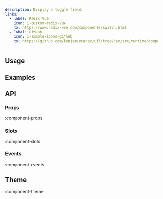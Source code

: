 ```yaml
---
description: Display a toggle field.
links:
  - label: Radix Vue
    icon: i-custom-radix-vue
    to: https://www.radix-vue.com/components/switch.html
  - label: GitHub
    icon: i-simple-icons-github
    to: https://github.com/benjamincanac/ui3/tree/dev/src/runtime/components/Toggle.vue
---
```


## Usage

## Examples

## API

### Props

:component-props

### Slots

:component-slots

### Events

:component-events

## Theme

:component-theme

